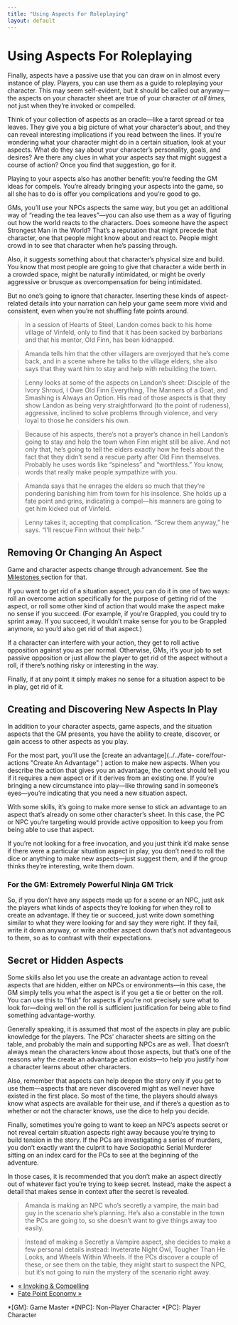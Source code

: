 ```yaml
---
title: "Using Aspects For Roleplaying"
layout: default
---
```


#  Using Aspects For Roleplaying

Finally, aspects have a passive use that you can draw on in almost every
instance of play. Players, you can use them as a guide to roleplaying your
character. This may seem self-evident, but it should be called out anyway—the
aspects on your character sheet are true of your character _at all times_, not
just when they’re invoked or compelled.

Think of your collection of aspects as an oracle—like a tarot spread or tea
leaves. They give you a big picture of what your character’s about, and they
can reveal interesting implications if you read between the lines. If you’re
wondering what your character might do in a certain situation, look at your
aspects. What do they say about your character’s personality, goals, and
desires? Are there any clues in what your aspects say that might suggest a
course of action? Once you find that suggestion, go for it.

Playing to your aspects also has another benefit: you’re feeding the GM ideas
for compels. You’re already bringing your aspects into the game, so all she
has to do is offer you complications and you’re good to go.

GMs, you’ll use your NPCs aspects the same way, but you get an additional way
of “reading the tea leaves”—you can also use them as a way of figuring out how
the world reacts to the characters. Does someone have the aspect
<span class="aspect">Strongest Man in the World</span>? That’s a reputation that might
precede that character, one that people might know about and react to. People
might crowd in to see that character when he’s passing through.

Also, it suggests something about that character’s physical size and build.
You know that most people are going to give that character a wide berth in a
crowded space, might be naturally intimidated, or might be overly aggressive
or brusque as overcompensation for being intimidated.

But no one’s going to ignore that character. Inserting these kinds of aspect-
related details into your narration can help your game seem more vivid and
consistent, even when you’re not shuffling fate points around.

> In a session of Hearts of Steel, Landon comes back to his home village of
Vinfeld, only to find that it has been sacked by barbarians and that his
mentor, Old Finn, has been kidnapped.

>

> Amanda tells him that the other villagers are overjoyed that he’s come back,
and in a scene where he talks to the village elders, she also says that they
want him to stay and help with rebuilding the town.

>

> Lenny looks at some of the aspects on Landon’s sheet: <span class="aspect">Disciple
of the Ivory Shroud</span>, <span class="aspect">I Owe Old Finn Everything</span>,
<span class="aspect">The Manners of a Goat</span>, and <span class="aspect">Smashing is Always
an Option</span>. His read of those aspects is that they show Landon as being
very straightforward (to the point of rudeness), aggressive, inclined to solve
problems through violence, and very loyal to those he considers his own.

>

> Because of his aspects, there’s not a prayer’s chance in hell Landon’s going
to stay and help the town when Finn might still be alive. And not only that,
he’s going to tell the elders exactly how he feels about the fact that they
didn’t send a rescue party after Old Finn themselves. Probably he uses words
like “spineless” and “worthless.” You know, words that really make people
sympathize with you.

>

> Amanda says that he enrages the elders so much that they’re pondering
banishing him from town for his insolence. She holds up a fate point and
grins, indicating a compel—his manners are going to get him kicked out of
Vinfeld.

>

> Lenny takes it, accepting that complication. “Screw them anyway,” he says.
“I’ll rescue Finn without their help.”

## Removing Or Changing An Aspect

Game and character aspects change through advancement. See the [Milestones
](../../fate-core/advancement-change "Milestones" ) section for that.

If you want to get rid of a situation aspect, you can do it in one of two
ways: roll an overcome action specifically for the purpose of getting rid of
the aspect, or roll some other kind of action that would make the aspect make
no sense if you succeed. (For example, if you’re <span class="aspect">Grappled</span>,
you could try to sprint away. If you succeed, it wouldn’t make sense for you
to be <span class="aspect">Grappled</span> anymore, so you’d also get rid of that
aspect.)

If a character can interfere with your action, they get to roll active
opposition against you as per normal. Otherwise, GMs, it’s your job to set
passive opposition or just allow the player to get rid of the aspect without a
roll, if there’s nothing risky or interesting in the way.

Finally, if at any point it simply makes no sense for a situation aspect to be
in play, get rid of it.

## Creating and Discovering New Aspects In Play

In addition to your character aspects, game aspects, and the situation aspects
that the GM presents, you have the ability to create, discover, or gain access
to other aspects as you play.

For the most part, you’ll use the [create an advantage](../../fate-
core/four-actions "Create An Advantage" ) action to make new aspects. When you
describe the action that gives you an advantage, the context should tell you
if it requires a new aspect or if it derives from an existing one. If you’re
bringing a new circumstance into play—like throwing sand in someone’s
eyes—you’re indicating that you need a new situation aspect.

With some skills, it’s going to make more sense to stick an advantage to an
aspect that’s already on some other character’s sheet. In this case, the PC or
NPC you’re targeting would provide active opposition to keep you from being
able to use that aspect.

If you’re not looking for a free invocation, and you just think it’d make
sense if there were a particular situation aspect in play, you don’t need to
roll the dice or anything to make new aspects—just suggest them, and if the
group thinks they’re interesting, write them down.

### For the GM: Extremely Powerful Ninja GM Trick

So, if you don’t have any aspects made up for a scene or an NPC, just ask the
players what kinds of aspects they’re looking for when they roll to create an
advantage. If they tie or succeed, just write down something similar to what
they were looking for and say they were right. If they fail, write it down
anyway, or write another aspect down that’s not advantageous to them, so as to
contrast with their expectations.

## Secret or Hidden Aspects

Some skills also let you use the create an advantage action to reveal aspects
that are hidden, either on NPCs or environments—in this case, the GM simply
tells you what the aspect is if you get a tie or better on the roll. You can
use this to “fish” for aspects if you’re not precisely sure what to look
for—doing well on the roll is sufficient justification for being able to find
something advantage-worthy.

Generally speaking, it is assumed that most of the aspects in play are public
knowledge for the players. The PCs’ character sheets are sitting on the table,
and probably the main and supporting NPCs are as well. That doesn’t always
mean the characters know about those aspects, but that’s one of the reasons
why the create an advantage action exists—to help you justify how a character
learns about other characters.

Also, remember that aspects can help deepen the story only if you get to use
them—aspects that are never discovered might as well never have existed in the
first place. So most of the time, the players should always know what aspects
are available for their use, and if there’s a question as to whether or not
the character knows, use the dice to help you decide.

Finally, sometimes you’re going to want to keep an NPC’s aspects secret or not
reveal certain situation aspects right away because you’re trying to build
tension in the story. If the PCs are investigating a series of murders, you
don’t exactly want the culprit to have <span class="aspect">Sociopathic Serial
Murderer</span> sitting on an index card for the PCs to see at the beginning
of the adventure.

In those cases, it is recommended that you don’t make an aspect directly out
of whatever fact you’re trying to keep secret. Instead, make the aspect a
detail that makes sense in context after the secret is revealed.

> Amanda is making an NPC who’s secretly a vampire, the main bad guy in the
scenario she’s planning. He’s also a constable in the town the PCs are going
to, so she doesn’t want to give things away too easily.

>

> Instead of making a <span class="aspect">Secretly a Vampire</span> aspect, she
decides to make a few personal details instead: <span class="aspect">Inveterate Night
Owl</span>, <span class="aspect">Tougher Than He Looks</span>, and <span class="aspect">Wheels
Within Wheels</span>. If the PCs discover a couple of these, or see them on
the table, they might start to suspect the NPC, but it’s not going to ruin the
mystery of the scenario right away.

  * [« Invoking &amp; Compelling](/fate-srd/fate-core/invoking-compelling-aspects)
  * [Fate Point Economy »](/fate-srd/fate-core/fate-point-economy)

  *[GM]: Game Master
  *[NPC]: Non-Player Character
  *[PC]: Player Character

